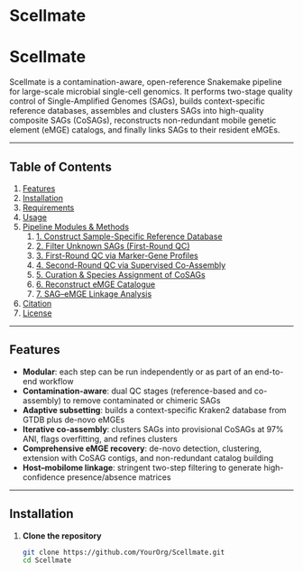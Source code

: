# Scellmate
# Scellmate

Scellmate is a contamination-aware, open-reference Snakemake pipeline for large-scale microbial single-cell genomics. It performs two-stage quality control of Single-Amplified Genomes (SAGs), builds context-specific reference databases, assembles and clusters SAGs into high-quality composite SAGs (CoSAGs), reconstructs non-redundant mobile genetic element (eMGE) catalogs, and finally links SAGs to their resident eMGEs.

---

## Table of Contents

1. [Features](#features)  
2. [Installation](#installation)  
3. [Requirements](#requirements)  
4. [Usage](#usage)  
5. [Pipeline Modules & Methods](#pipeline-modules--methods)  
   1. [1. Construct Sample-Specific Reference Database](#1-construct-sample–specific-reference-database)  
   2. [2. Filter Unknown SAGs (First-Round QC)](#2-filter-unknown-sags-first-round-qc)  
   3. [3. First-Round QC via Marker-Gene Profiles](#3-first-round-qc-via-marker-gene-profiles)  
   4. [4. Second-Round QC via Supervised Co-Assembly](#4-second-round-qc-via-supervised-co-assembly)  
   5. [5. Curation & Species Assignment of CoSAGs](#5-curation--species-assignment-of-cosags)  
   6. [6. Reconstruct eMGE Catalogue](#6-reconstruct-emge-catalogue)  
   7. [7. SAG–eMGE Linkage Analysis](#7-sag–emge-linkage-analysis)  
6. [Citation](#citation)  
7. [License](#license)  

---

## Features

- **Modular**: each step can be run independently or as part of an end-to-end workflow  
- **Contamination-aware**: dual QC stages (reference-based and co-assembly) to remove contaminated or chimeric SAGs  
- **Adaptive subsetting**: builds a context-specific Kraken2 database from GTDB plus de-novo eMGEs  
- **Iterative co-assembly**: clusters SAGs into provisional CoSAGs at 97% ANI, flags overfitting, and refines clusters  
- **Comprehensive eMGE recovery**: de-novo detection, clustering, extension with CoSAG contigs, and non-redundant catalog building  
- **Host–mobilome linkage**: stringent two-step filtering to generate high-confidence presence/absence matrices  

---

## Installation

1. **Clone the repository**  
   ```bash
   git clone https://github.com/YourOrg/Scellmate.git
   cd Scellmate
